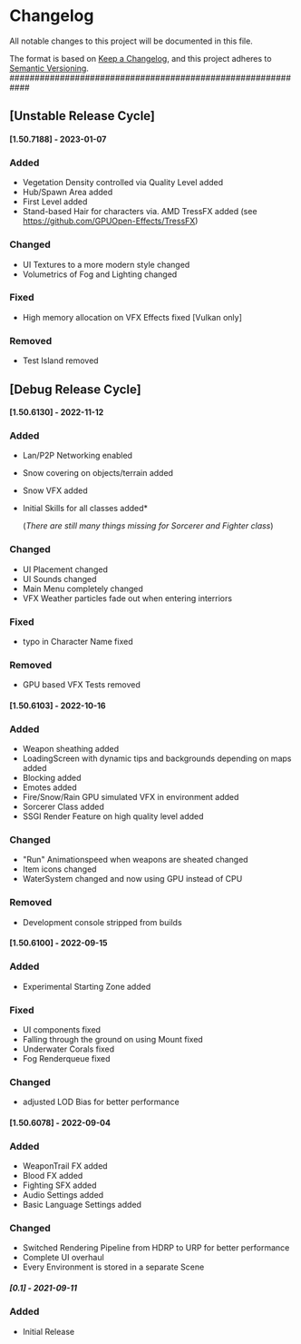# Changelog
All notable changes to this project will be documented in this file.

The format is based on [Keep a Changelog](https://keepachangelog.com/en/1.0.0/),
and this project adheres to [Semantic Versioning](https://semver.org/spec/v2.0.0.html).
############################################################
## [Unstable Release Cycle]
#### [1.50.7188] - 2023-01-07 ####
### Added
-	Vegetation Density controlled via Quality Level added
-	Hub/Spawn Area added
-	First Level added
-	Stand-based Hair for characters via. AMD TressFX added (see https://github.com/GPUOpen-Effects/TressFX)

### Changed
-	UI Textures to a more modern style changed
-	Volumetrics of Fog and Lighting changed

### Fixed
-	High memory allocation on VFX Effects fixed [Vulkan only]

### Removed
-	Test Island removed

## [Debug Release Cycle]
#### [1.50.6130] - 2022-11-12 ####
### Added
-	Lan/P2P Networking enabled
-	Snow covering on objects/terrain added
-	Snow VFX added
-	Initial Skills for all classes added*

	(*There are still many things missing for Sorcerer and Fighter class*)

### Changed
-	UI Placement changed
-	UI Sounds changed
-	Main Menu completely changed
-	VFX Weather particles fade out when entering interriors

### Fixed
-	typo in Character Name fixed

### Removed
-	GPU based VFX Tests removed

#### [1.50.6103] - 2022-10-16 ####
### Added
-	Weapon sheathing added
-	LoadingScreen with dynamic tips 
	and backgrounds depending on maps added
-	Blocking added
-	Emotes added
-	Fire/Snow/Rain GPU simulated VFX in environment added
-	Sorcerer Class added
-	SSGI Render Feature on high quality level added

### Changed
-	"Run" Animationspeed when weapons are sheated changed
-	Item icons changed
-	WaterSystem changed and now using GPU instead of CPU

### Removed
-	Development console stripped from builds

#### [1.50.6100] - 2022-09-15 ####
### Added
-	Experimental Starting Zone added

### Fixed
-	UI components fixed
-	Falling through the ground on using Mount fixed
-	Underwater Corals fixed
-	Fog Renderqueue fixed

### Changed
-	adjusted LOD Bias for better performance

#### [1.50.6078] - 2022-09-04 ####
### Added
-	WeaponTrail FX added
-	Blood FX added
-	Fighting SFX added
-	Audio Settings added
-	Basic Language Settings added 

### Changed
-	Switched Rendering Pipeline from HDRP to URP 
	for better performance
-	Complete UI overhaul
-	Every Environment is stored in a separate Scene

##### [0.1] - 2021-09-11 ####
### Added
- 	Initial Release
